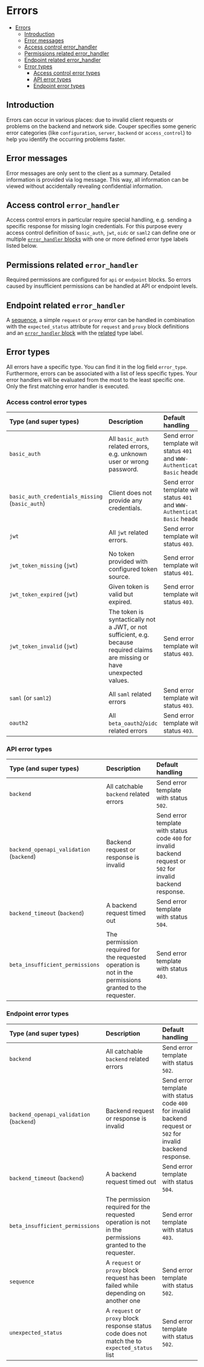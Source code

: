 # Errors

- [Errors](#errors)
  - [Introduction](#introduction)
  - [Error messages](#error-messages)
  - [Access control error_handler](#access-control-error_handler)
  - [Permissions related error_handler](#permissions-related-error_handler)
  - [Endpoint related error_handler](#endpoint-related-error_handler)
  - [Error types](#error-types)
    - [Access control error types](#access-control-error-types)
    - [API error types](#api-error-types)
    - [Endpoint error types](#endpoint-error-types)

## Introduction

Errors can occur in various places: due to invalid client requests or problems on the backend and network side.
Couper specifies some generic error categories (like `configuration`, `server`, `backend` or `access_control`) to help you identify the occurring problems faster.

## Error messages

Error messages are only sent to the client as a summary.
Detailed information is provided via log message. This way, all information can be viewed without accidentally revealing confidential information.

## Access control `error_handler`

Access control errors in particular require special handling, e.g. sending a specific response for missing login credentials.
For this purpose every access control definition of `basic_auth`, `jwt`, `oidc` or `saml2` can define one or multiple [`error_handler` blocks](REFERENCE.md#error-handler-block) with one or more defined error type labels listed below.

## Permissions related `error_handler`

Required permissions are configured for `api` or `endpoint` blocks. So errors caused by insufficient permissions can be handled at API or endpoint levels.

## Endpoint related `error_handler`

A [sequence](REFERENCE.md#endpoint-sequence), a simple `request` or `proxy` error can be handled in combination with the `expected_status` attribute for `request`
and `proxy` block definitions and an [`error_handler` block](REFERENCE.md#error-handler-block) with the [related](#endpoint-error-types) type label.

## Error types

All errors have a specific type. You can find it in the log field `error_type`. Furthermore, errors can be associated with a list of less specific types. Your error handlers will be evaluated from the most to the least specific one. Only the first matching error handler is executed.

### Access control error types

| Type (and super types)                          | Description                                                                                                                  | Default handling                                                            |
|:------------------------------------------------|:-----------------------------------------------------------------------------------------------------------------------------|:----------------------------------------------------------------------------|
| `basic_auth`                                    | All `basic_auth` related errors, e.g. unknown user or wrong password.                                                        | Send error template with status `401` and `WWW-Authenticate: Basic` header. |
| `basic_auth_credentials_missing` (`basic_auth`) | Client does not provide any credentials.                                                                                     | Send error template with status `401` and `WWW-Authenticate: Basic` header. |
| `jwt`                                           | All `jwt` related errors.                                                                                                    | Send error template with status `403`.                                      |
| `jwt_token_missing` (`jwt`)                     | No token provided with configured token source.                                                                              | Send error template with status `401`.                                      |
| `jwt_token_expired` (`jwt`)                     | Given token is valid but expired.                                                                                            | Send error template with status `403`.                                      |
| `jwt_token_invalid` (`jwt`)                     | The token is syntactically not a JWT, or not sufficient, e.g. because required claims are missing or have unexpected values. | Send error template with status `403`.                                      |
| `saml` (or `saml2`)                             | All `saml` related errors                                                                                                    | Send error template with status `403`.                                      |
| `oauth2`                                        | All `beta_oauth2`/`oidc` related errors                                                                                      | Send error template with status `403`.                                      |

### API error types

| Type (and super types)                          | Description                                                                                             | Default handling                                                                                              |
|:------------------------------------------------|:--------------------------------------------------------------------------------------------------------|:--------------------------------------------------------------------------------------------------------------|
| `backend`                                       | All catchable `backend` related errors                                                                  | Send error template with status `502`.                                                                        |
| `backend_openapi_validation` (`backend`)        | Backend request or response is invalid                                                                  | Send error template with status code `400` for invalid backend request or `502` for invalid backend response. |
| `backend_timeout` (`backend`)                   | A backend request timed out                                                                             | Send error template with status `504`.                                                                        |
| `beta_insufficient_permissions`                 | The permission required for the requested operation is not in the permissions granted to the requester. | Send error template with status `403`.                                                                        |

### Endpoint error types

| Type (and super types)                          | Description                                                                                             | Default handling                                                                                              |
|:------------------------------------------------|:--------------------------------------------------------------------------------------------------------|:--------------------------------------------------------------------------------------------------------------|
| `backend`                                       | All catchable `backend` related errors                                                                  | Send error template with status `502`.                                                                        |
| `backend_openapi_validation` (`backend`)        | Backend request or response is invalid                                                                  | Send error template with status code `400` for invalid backend request or `502` for invalid backend response. |
| `backend_timeout` (`backend`)                   | A backend request timed out                                                                             | Send error template with status `504`.                                                                        |
| `beta_insufficient_permissions`                 | The permission required for the requested operation is not in the permissions granted to the requester. | Send error template with status `403`.                                                                        |
| `sequence`                                      | A `request` or `proxy` block request has been failed while depending on another one                     | Send error template with status `502`.                                                                        |
| `unexpected_status`                             | A `request` or `proxy` block response status code does not match the to `expected_status` list          | Send error template with status `502`.                                                                        |
